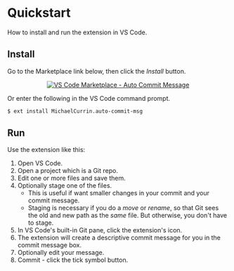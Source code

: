 # Quickstart

How to install and run the extension in VS Code.


## Install

Go to the Marketplace link below, then click the _Install_ button.

<div align="center">
    
[![VS Code Marketplace - Auto Commit Message](https://img.shields.io/badge/VS_Code_Marketplace-Auto_Commit_Message-2ea44f?style=for-the-badge&logo=visual-studio-code)](https://marketplace.visualstudio.com/items?itemName=MichaelCurrin.auto-commit-msg)

</div>

Or enter the following in the VS Code command prompt.

```sh
$ ext install MichaelCurrin.auto-commit-msg
```


## Run

Use the extension like this:

1. Open VS Code.
1. Open a project which is a Git repo.
1. Edit one or more files and save them.
1. Optionally stage one of the files.
    - This is useful if want smaller changes in your commit and your commit message.
    - Staging is necessary if you do a _move_ or _rename_, so that Git sees the old and new path as the _same_ file. But otherwise, you don't have to stage.
1. In VS Code's built-in Git pane, click the extension's icon.
1. The extension will create a descriptive commit message for you in the commit message box.
1. Optionally edit your message.
1. Commit - click the tick symbol button.

